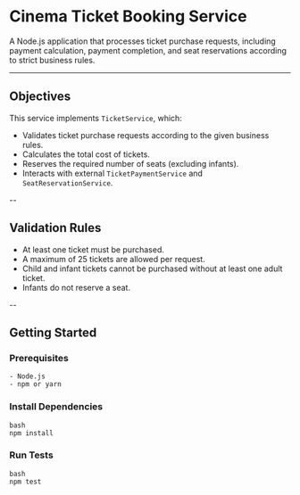 # Cinema Ticket Booking Service

A Node.js application that processes ticket purchase requests, including payment calculation, payment completion, and seat reservations according to strict business rules.

---
## Objectives

This service implements `TicketService`, which:
  - Validates ticket purchase requests according to the given business rules.
  - Calculates the total cost of tickets.
  - Reserves the required number of seats (excluding infants).
  - Interacts with external `TicketPaymentService` and `SeatReservationService`.

--
## Validation Rules
  - At least one ticket must be purchased.
  - A maximum of 25 tickets are allowed per request.
  - Child and infant tickets cannot be purchased without at least one adult ticket.
  - Infants do not reserve a seat.

--
## Getting Started

  ### Prerequisites
    - Node.js
    - npm or yarn

  ### Install Dependencies
    bash
    npm install

  ### Run Tests
    bash
    npm test
